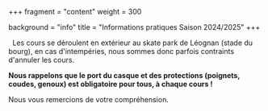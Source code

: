 +++
fragment = "content"
weight = 300

background = "info"
title = "Informations pratiques Saison 2024/2025"
+++

 
Les cours se déroulent en extérieur au skate park de Léognan (stade du bourg), en cas d'intempéries, nous sommes donc parfois contraints d'annuler les cours.
 
 __Nous rappelons que le port du casque et des protections (poignets, coudes, genoux) est obligatoire pour tous, à chaque cours !__
 
Nous vous remercions de votre compréhension.
